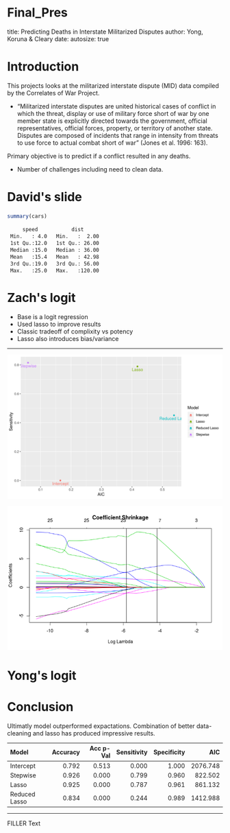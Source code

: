 Final_Pres
========================================================
title: Predicting Deaths in Interstate Militarized Disputes
author: Yong, Koruna & Cleary
date: 
autosize: true

Introduction
========================================================

This projects looks at the militarized interstate dispute (MID) data compiled by the Correlates of War Project. 

- “Militarized interstate disputes are united historical cases of conflict in which the threat, display or use of military force short of war by one member state is explicitly directed towards the government, official representatives, official forces, property, or territory of another state. Disputes are composed of incidents that range in intensity from threats to use force to actual combat short of war” (Jones et al. 1996: 163).

Primary objective is to predict if a conflict resulted in any deaths.
- Number of challenges including need to clean data.

David's slide
========================================================


```r
summary(cars)
```

```
     speed           dist       
 Min.   : 4.0   Min.   :  2.00  
 1st Qu.:12.0   1st Qu.: 26.00  
 Median :15.0   Median : 36.00  
 Mean   :15.4   Mean   : 42.98  
 3rd Qu.:19.0   3rd Qu.: 56.00  
 Max.   :25.0   Max.   :120.00  
```

Zach's logit
========================================================

- Base is a logit regression
- Used lasso to improve results
- Classic tradeoff of complixity vs potency
- Lasso also introduces bias/variance

***

![A suprising result](AICvSens.png)

![I think it is pretty](shrinkplot.png)


Yong's logit
========================================================

Conclusion
========================================================

Ultimatly model outperformed expactations. Combination of better data-cleaning and lasso has produced impressive results.




|Model         | Accuracy| Acc p-Val| Sensitivity| Specificity|      AIC|
|:-------------|--------:|---------:|-----------:|-----------:|--------:|
|Intercept     |    0.792|     0.513|       0.000|       1.000| 2076.748|
|Stepwise      |    0.926|     0.000|       0.799|       0.960|  822.502|
|Lasso         |    0.925|     0.000|       0.787|       0.961|  861.132|
|Reduced Lasso |    0.834|     0.000|       0.244|       0.989| 1412.988|

***

FILLER Text
